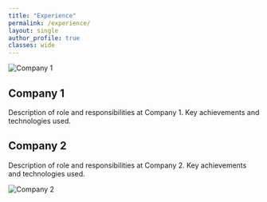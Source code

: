 ```yaml
---
title: "Experience"
permalink: /experience/
layout: single
author_profile: true
classes: wide
---
```


<div class="grid__wrapper">
  <div class="grid__item">
    <div class="archive__item">
      <div class="archive__item-teaser">
        <img src="/assets/images/company1-logo.jpg" alt="Company 1">
      </div>
      <div class="archive__item-body">
        <h2 class="archive__item-title">Company 1</h2>
        <div class="archive__item-excerpt">
          <p>Description of role and responsibilities at Company 1. Key achievements and technologies used.</p>
        </div>
      </div>
    </div>
  </div>

  <div class="grid__item">
    <div class="archive__item">
      <div class="archive__item-body">
        <h2 class="archive__item-title">Company 2</h2>
        <div class="archive__item-excerpt">
          <p>Description of role and responsibilities at Company 2. Key achievements and technologies used.</p>
        </div>
      </div>
      <div class="archive__item-teaser">
        <img src="/assets/images/company2-logo.jpg" alt="Company 2">
      </div>
    </div>
  </div>

